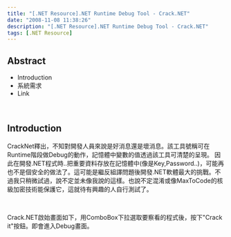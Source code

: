 ```yaml
---
title: "[.NET Resource].NET Runtime Debug Tool - Crack.NET"
date: "2008-11-08 11:38:26"
description: "[.NET Resource].NET Runtime Debug Tool - Crack.NET"
tags: [.NET Resource]
---
```


<h2>Abstract</h2><ul><li>Introduction</li><li>系統需求</li><li>Link</li></ul><p> </p><h2>Introduction</h2><p>CrackNet釋出，不知對開發人員來說是好消息還是壞消息。該工具號稱可在Runtime階段做Debug的動作，記憶體中變數的值透過該工具可清楚的呈現。 因此在開發.NET程式時..把重要資料存放在記憶體中(像是Key,Password..)，可能再也不是個安全的做法了。這可能是繼反組譯問題後開發.NET軟體最大的挑戰。不過我只稍微試過，說不定並未像我說的這樣。也說不定混淆或像MaxToCode的核級加密技術能保護它，這就待有興趣的人自行測試了。</p><p> </p><p>Crack.NET啟始畫面如下，用ComboBox下拉選取要察看的程式後，按下"Crack it"按鈕。即會進入Debug畫面。 <br /><font color="#000000"><img style="border-right-width: 0px; border-top-width: 0px; border-bottom-width: 0px; border-left-width: 0px" border="0" alt="clip_image002" width="564" height="119" src="\images\posts\5926